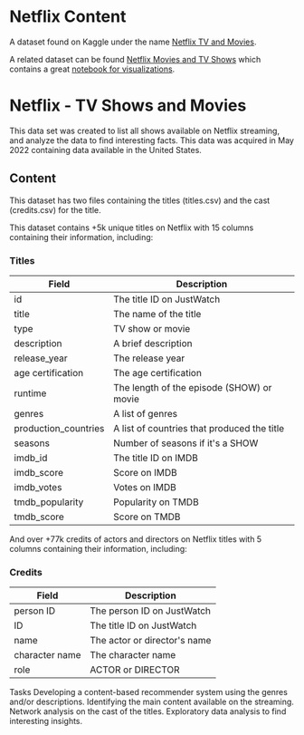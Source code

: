# Netflix Content

A dataset found on Kaggle under the
name [Netflix TV and Movies](https://www.kaggle.com/datasets/victorsoeiro/netflix-tv-shows-and-movies).

A related dataset can be found
[Netflix Movies and TV Shows](https://www.kaggle.com/datasets/shivamb/netflix-shows) which contains
a great [notebook for visualizations](https://www.kaggle.com/code/joshuaswords/netflix-data-visualization).

# Netflix - TV Shows and Movies

This data set was created to list all shows available on Netflix streaming, and analyze the data to find interesting
facts. This data was acquired in May 2022 containing data available in the United States.

## Content

This dataset has two files containing the titles (titles.csv) and the cast (credits.csv) for the title.

This dataset contains +5k unique titles on Netflix with 15 columns containing their information, including:

### Titles

| Field           | Description                                  |
|-----------------|----------------------------------------------| 
| id              | The title ID on JustWatch                    |
| title           | The name of the title                        |
| type            | TV show or movie                             |
| description     | A brief description                          |
| release_year    | The release year                             |
| age certification | The age certification                        |
| runtime         | The length of the episode (SHOW) or movie    |
| genres          | A list of genres                             |
| production_countries | A list of countries that produced the title  |
| seasons         | Number of seasons if it's a SHOW             |
| imdb_id         | The title ID on IMDB                         |
| imdb_score      | Score on IMDB                                |
| imdb_votes      | Votes on IMDB                                |
| tmdb_popularity | Popularity on TMDB                           |
| tmdb_score      | Score on TMDB                                |

And over +77k credits of actors and directors on Netflix titles with 5 columns containing their information, including:

### Credits

| Field          | Description                                  |
|----------------|----------------------------------------------|
| person ID      | The person ID on JustWatch |
| ID             | The title ID on JustWatch |
| name           | The actor or director's name |
| character name | The character name |
| role           | ACTOR or DIRECTOR |

Tasks
Developing a content-based recommender system using the genres and/or descriptions.
Identifying the main content available on the streaming.
Network analysis on the cast of the titles.
Exploratory data analysis to find interesting insights.
